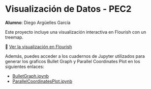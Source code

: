 # Visualización de Datos - PEC2

**Alumno**: Diego Argüelles García

Este proyecto incluye una visualización interactiva en Flourish con un treemap.

🔗 [Ver la visualización en Flourish](https://public.flourish.studio/visualisation/20277579/)

Además, puedes acceder a los cuadernos de Jupyter utilizados para generar los graficos Bullet Graph y Parallel Coordinates Plot en los siguientes enlaces:

- [BulletGraph.ipynb](https://github.com/darguellesUOC/VD_PEC2/blob/main/BulletGraph.ipynb)
- [ParallelCoordinatesPlot.ipynb](https://github.com/darguellesUOC/VD_PEC2/blob/main/ParallelCoordinatesPlot.ipynb)
